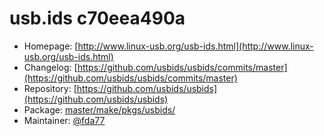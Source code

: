 # usb.ids c70eea490a
 - Homepage: [http://www.linux-usb.org/usb-ids.html](http://www.linux-usb.org/usb-ids.html)
 - Changelog: [https://github.com/usbids/usbids/commits/master](https://github.com/usbids/usbids/commits/master)
 - Repository: [https://github.com/usbids/usbids](https://github.com/usbids/usbids)
 - Package: [master/make/pkgs/usbids/](https://github.com/Freetz-NG/freetz-ng/tree/master/make/pkgs/usbids/)
 - Maintainer: [@fda77](https://github.com/fda77)

